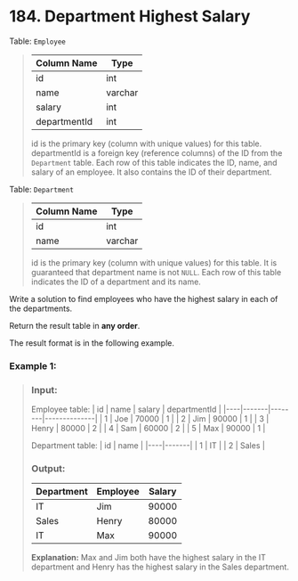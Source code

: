 # 184. Department Highest Salary

Table: ```Employee```
>| Column Name  | Type    |
>|--------------|---------|
>| id           | int     |
>| name         | varchar |
>| salary       | int     |
>| departmentId | int     |
>
>id is the primary key (column with unique values) for this table.
>departmentId is a foreign key (reference columns) of the ID from the ```Department``` table.
>Each row of this table indicates the ID, name, and salary of an employee. It also contains the ID of their department.
 

Table: ```Department```
>| Column Name | Type    |
>|-------------|---------|
>| id          | int     |
>| name        | varchar |
>
>id is the primary key (column with unique values) for this table. It is guaranteed that department name is not ```NULL```.
>Each row of this table indicates the ID of a department and its name.
 

Write a solution to find employees who have the highest salary in each of the departments.

Return the result table in **any order**.

The result format is in the following example.

 

### Example 1:

>### Input: 
>Employee table:
>| id | name  | salary | departmentId |
>|----|-------|--------|--------------|
>| 1  | Joe   | 70000  | 1            |
>| 2  | Jim   | 90000  | 1            |
>| 3  | Henry | 80000  | 2            |
>| 4  | Sam   | 60000  | 2            |
>| 5  | Max   | 90000  | 1            |
>
>Department table:
>| id | name  |
>|----|-------|
>| 1  | IT    |
>| 2  | Sales |
>
>### Output: 
>| Department | Employee | Salary |
>|------------|----------|--------|
>| IT         | Jim      | 90000  |
>| Sales      | Henry    | 80000  |
>| IT         | Max      | 90000  |
>
>**Explanation:** Max and Jim both have the highest salary in the IT department and Henry has the highest salary in the Sales department.
